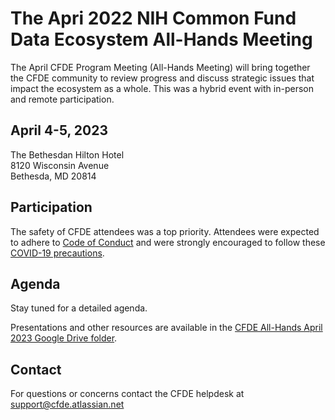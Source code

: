 # The Apri 2022 NIH Common Fund Data Ecosystem All-Hands Meeting

The April CFDE Program Meeting (All-Hands Meeting) will bring together the CFDE community to review progress and discuss strategic issues that impact the ecosystem as a whole. This was a hybrid event with in-person and remote participation.

## April 4-5, 2023

The Bethesdan Hilton Hotel <br/>
8120 Wisconsin Avenue <br/>
Bethesda, MD 20814 <br/>

## Participation

The safety of CFDE attendees was a top priority. Attendees were expected to adhere to [Code of Conduct](https://nih-cfde.github.io/2022-june-all-hands-meeting/CODEOFCONDUCT/) and were strongly encouraged to follow these [COVID-19 precautions](https://nih-cfde.github.io/2022-june-all-hands-meeting/COVID/).

## Agenda

Stay tuned for a detailed agenda. 

Presentations and other resources are available in the [CFDE All-Hands April 2023 Google Drive folder](https://drive.google.com/drive/folders/1axSoVORpgKjNnWYF_gQngGml5ZDvZRAH?usp=sharing).

## Contact

For questions or concerns contact the CFDE helpdesk at [support@cfde.atlassian.net](mailto:support@cfde.atlassian.net)
